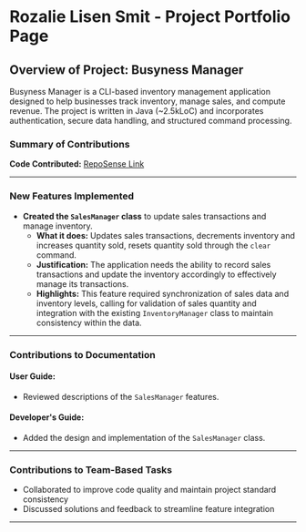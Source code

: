 <!-- @@author rozaliesmit -->
# Rozalie Lisen Smit - Project Portfolio Page

## Overview of Project: Busyness Manager
Busyness Manager is a CLI-based inventory management application designed to help businesses track inventory, manage
sales, and compute revenue. The project is written in Java (~2.5kLoC) and incorporates authentication, secure data
handling, and structured command processing.

### Summary of Contributions

**Code Contributed:**
[RepoSense Link](https://nus-cs2113-ay2425s2.github.io/tp-dashboard/?search=rozaliesmit&breakdown=true)

---

### New Features Implemented

- **Created the `SalesManager` class** to update sales transactions and manage inventory.
    - **What it does:** Updates sales transactions, decrements inventory and increases quantity sold, resets quantity 
    sold through the `clear` command.
    - **Justification:** The application needs the ability to record sales transactions and update the inventory 
    accordingly to effectively manage its transactions.
    - **Highlights:** This feature required synchronization of sales data and inventory levels, calling for validation 
    of sales quantity and integration with the existing `InventoryManager` class to maintain consistency within the 
    data.
---

### Contributions to Documentation

#### User Guide:
- Reviewed descriptions of the `SalesManager` features.

#### Developer's Guide:
- Added the design and implementation of the `SalesManager` class.
---

### Contributions to Team-Based Tasks
- Collaborated to improve code quality and maintain project standard consistency
- Discussed solutions and feedback to streamline feature integration
---
